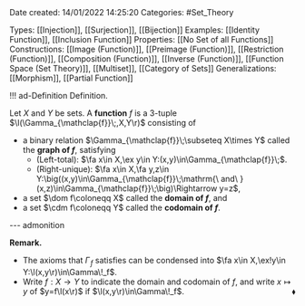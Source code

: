 <br />
<br />

Date created: 14/01/2022 14:25:20
Categories: #Set_Theory

Types: [[Injection]], [[Surjection]], [[Bijection]]
Examples: [[Identity Function]], [[Inclusion Function]]
Properties: [[No Set of all Functions]]
Constructions: [[Image (Function)]], [[Preimage (Function)]], [[Restriction (Function)]], [[Composition (Function)]], [[Inverse (Function)]], [[Function Space (Set Theory)]], [[Multiset]], [[Category of Sets]]
Generalizations: [[Morphism]], [[Partial Function]]

!!! ad-Definition Definition.

Let $X$ and $Y$ be sets. A __function__ $f$ is a 3-tuple $\l(\Gamma_{\mathclap{f}}\;,X,Y\r)$ consisting of
* a binary relation $\Gamma_{\mathclap{f}}\;\subseteq X\times Y$ called the __graph of $f$__, satisfying
    * (Left-total): $\fa x\in X,\ex y\in Y:(x,y)\in\Gamma_{\mathclap{f}}\;$.
    * (Right-unique): $\fa x\in X,\fa y,z\in Y:\big((x,y)\in\Gamma_{\mathclap{f}}\;\mathrm{\ and\ }(x,z)\in\Gamma_{\mathclap{f}}\;\big)\Rightarrow y=z$,
* a set $\dom f\coloneqq X$ called the __domain of $f$__, and
* a set $\cdm f\coloneqq Y$ called the __codomain of $f$__.

--- admonition

**Remark.**
* The axioms that $\Gamma\!_f$ satisfies can be condensed into $\fa x\in X,\ex!y\in Y:\l(x,y\r)\in\Gamma\!_f$.
* Write $f:X\to Y$ to indicate the domain and codomain of $f$, and write $x\mapsto y$ of $y=f\l(x\r)$ if $\l(x,y\r)\in\Gamma\!_f$.<span style="float:right;">$\blacklozenge$</span>
